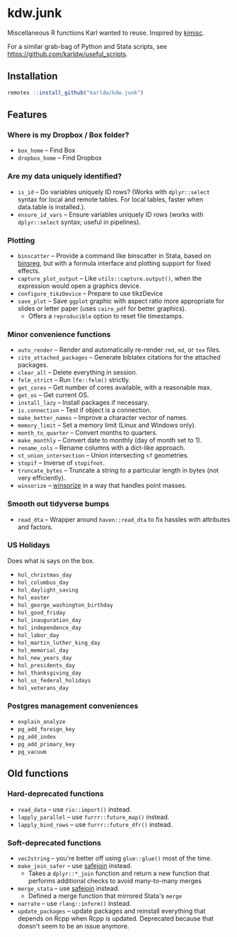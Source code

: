 # kdw.junk

Miscellaneous R functions Karl wanted to reuse.  Inspired by [kimisc](https://github.com/krlmlr/kimisc/).

For a similar grab-bag of Python and Stata scripts, see https://github.com/karldw/useful_scripts.

## Installation

```r
remotes ::install_github("karldw/kdw.junk")
```

## Features

### Where is my Dropbox / Box folder?
- `box_home` – Find Box
- `dropbox_home` – Find Dropbox

### Are my data uniquely identified?
- `is_id` – Do variables uniquely ID rows? (Works with `dplyr::select` syntax for local and remote tables. For local tables, faster when data.table is installed.).
- `ensure_id_vars` – Ensure variables uniquely ID rows (works with `dplyr::select` syntax; useful in pipelines).

### Plotting

- `binscatter` – Provide a command like binscatter in Stata, based on [binsreg](https://cran.r-project.org/web/packages/binsreg/index.html), but with a formula interface and plotting support for fixed effects.
- `capture_plot_output` – Like `utils::capture.output()`, when the expression would open a graphics device.
- `configure_tikzDevice` – Prepare to use tikzDevice
- `save_plot` – Save `ggplot` graphic with aspect ratio more appropriate for slides or letter paper (uses `cairo_pdf` for better graphics).
    - Offers a `reproducible` option to reset file timestamps.

### Minor convenience functions


- `auto_render` – Render and automatically re-render `rmd`, `md`, or `tex` files.
- `cite_attached_packages` – Generate biblatex citations for the attached packages.
- `clear_all` – Delete everything in session.
- `felm_strict` – Run `lfe::felm()` strictly.
- `get_cores` – Get number of cores available, with a reasonable max.
- `get_os` – Get current OS.
- `install_lazy` – Install packages if necessary.
- `is.connection` – Test if object is a connection.
- `make_better_names` – Improve a character vector of names.
- `memory_limit` – Set a memory limit (Linux and Windows only).
- `month_to_quarter` – Convert months to quarters.
- `make_monthly` – Convert date to monthly (day of month set to 1).
- `rename_cols` – Rename columns with a dict-like approach.
- `st_union_intersection` – Union intersecting `sf` geometries.
- `stopif` – Inverse of `stopifnot`.
- `truncate_bytes` – Truncate a string to a particular length in bytes (not very efficiently).
- `winsorize` – [winsorize](https://en.wikipedia.org/wiki/Winsorizing) in a way that handles point masses.


### Smooth out tidyverse bumps

- `read_dta` – Wrapper around `haven::read_dta` to fix hassles with attributes and factors.

### US Holidays

Does what is says on the box.

- `hol_christmas_day`
- `hol_columbus_day`
- `hol_daylight_saving`
- `hol_easter`
- `hol_george_washington_birthday`
- `hol_good_friday`
- `hol_inauguration_day`
- `hol_independence_day`
- `hol_labor_day`
- `hol_martin_luther_king_day`
- `hol_memorial_day`
- `hol_new_years_day`
- `hol_presidents_day`
- `hol_thanksgiving_day`
- `hol_us_federal_holidays`
- `hol_veterans_day`

### Postgres management conveniences

- `explain_analyze`
- `pg_add_foreign_key`
- `pg_add_index`
- `pg_add_primary_key`
- `pg_vacuum`

## Old functions

### Hard-deprecated functions

- `read_data` – use `rio::import()` instead.
- `lapply_parallel` – use `furrr::future_map()` instead.
- `lapply_bind_rows` – use `furrr::future_dfr()` instead.


### Soft-deprecated functions

- `vec2string` – you're better off using `glue::glue()` most of the time.
- `make_join_safer` – use [safejoin](https://github.com/moodymudskipper/safejoin) instead.
    - Takes a `dplyr::*_join` function and return a new function that performs additional checks to avoid many-to-many merges
- `merge_stata` – use [safejoin](https://github.com/moodymudskipper/safejoin) instead.
    - Defined a merge function that mirrored Stata's `merge`
- `narrate` – use `rlang::inform()` instead.
- `update_packages` – update packages and reinstall everything that depends on Rcpp when Rcpp is updated. Deprecated because that doesn't seem to be an issue anymore.
